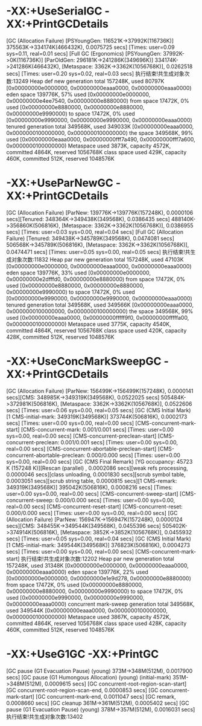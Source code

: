 # -XX:+UseSerialGC -XX:+PrintGCDetails
[GC (Allocation Failure) [PSYoungGen: 116521K->37992K(116736K)] 375563K->334174K(466432K), 0.0075725 secs] [Times: user=0.09 sys=0.11, real=0.01 secs] 
[Full GC (Ergonomics) [PSYoungGen: 37992K->0K(116736K)] [ParOldGen: 296181K->241286K(349696K)] 334174K->241286K(466432K), [Metaspace: 3362K->3362K(1056768K)], 0.0262518 secs] [Times: user=0.20 sys=0.02, real=0.03 secs] 
执行结束!共生成对象次数:13249
Heap
 def new generation   total 157248K, used 80797K [0x00000000e0000000, 0x00000000eaaa0000, 0x00000000eaaa0000)
  eden space 139776K,  57% used [0x00000000e0000000, 0x00000000e4ee7540, 0x00000000e8880000)
  from space 17472K,   0% used [0x00000000e8880000, 0x00000000e8880000, 0x00000000e9990000)
  to   space 17472K,   0% used [0x00000000e9990000, 0x00000000e9990000, 0x00000000eaaa0000)
 tenured generation   total 349568K, used 349033K [0x00000000eaaa0000, 0x0000000100000000, 0x0000000100000000)
   the space 349568K,  99% used [0x00000000eaaa0000, 0x00000000fff7a490, 0x00000000fff7a600, 0x0000000100000000)
 Metaspace       used 3873K, capacity 4572K, committed 4864K, reserved 1056768K
  class space    used 429K, capacity 460K, committed 512K, reserved 1048576K

# -XX:+UseParNewGC -XX:+PrintGCDetails
[GC (Allocation Failure) [ParNew: 139776K->139776K(157248K), 0.0000106 secs][Tenured: 348364K->349438K(349568K), 0.0386435 secs] 488140K->356860K(506816K), [Metaspace: 3362K->3362K(1056768K)], 0.0386955 secs] [Times: user=0.03 sys=0.00, real=0.04 secs] 
[Full GC (Allocation Failure) [Tenured: 349438K->345789K(349568K), 0.0474081 secs] 506568K->345789K(506816K), [Metaspace: 3362K->3362K(1056768K)], 0.0474471 secs] [Times: user=0.05 sys=0.00, real=0.05 secs] 
执行结束!共生成对象次数:11832
Heap
 par new generation   total 157248K, used 47103K [0x00000000e0000000, 0x00000000eaaa0000, 0x00000000eaaa0000)
  eden space 139776K,  33% used [0x00000000e0000000, 0x00000000e2dfffd0, 0x00000000e8880000)
  from space 17472K,   0% used [0x00000000e8880000, 0x00000000e8880000, 0x00000000e9990000)
  to   space 17472K,   0% used [0x00000000e9990000, 0x00000000e9990000, 0x00000000eaaa0000)
 tenured generation   total 349568K, used 349566K [0x00000000eaaa0000, 0x0000000100000000, 0x0000000100000000)
   the space 349568K,  99% used [0x00000000eaaa0000, 0x00000000fffff9f0, 0x00000000fffffa00, 0x0000000100000000)
 Metaspace       used 3775K, capacity 4540K, committed 4864K, reserved 1056768K
  class space    used 420K, capacity 428K, committed 512K, reserved 1048576K
  
# -XX:+UseConcMarkSweepGC -XX:+PrintGCDetails
[GC (Allocation Failure) [ParNew: 156499K->156499K(157248K), 0.0000141 secs][CMS: 348985K->349319K(349568K), 0.0522025 secs] 505484K->372981K(506816K), [Metaspace: 3362K->3362K(1056768K)], 0.0522606 secs] [Times: user=0.06 sys=0.00, real=0.05 secs] 
[GC (CMS Initial Mark) [1 CMS-initial-mark: 349319K(349568K)] 373744K(506816K), 0.0002173 secs] [Times: user=0.00 sys=0.00, real=0.00 secs] 
[CMS-concurrent-mark-start]
[CMS-concurrent-mark: 0.001/0.001 secs] [Times: user=0.00 sys=0.00, real=0.00 secs] 
[CMS-concurrent-preclean-start]
[CMS-concurrent-preclean: 0.001/0.001 secs] [Times: user=0.00 sys=0.00, real=0.00 secs] 
[CMS-concurrent-abortable-preclean-start]
[CMS-concurrent-abortable-preclean: 0.000/0.000 secs] [Times: user=0.00 sys=0.00, real=0.00 secs] 
[GC (CMS Final Remark) [YG occupancy: 45723 K (157248 K)][Rescan (parallel) , 0.0002086 secs][weak refs processing, 0.0000046 secs][class unloading, 0.0001830 secs][scrub symbol table, 0.0003051 secs][scrub string table, 0.0000815 secs][1 CMS-remark: 349319K(349568K)] 395042K(506816K), 0.0008216 secs] [Times: user=0.00 sys=0.00, real=0.00 secs] 
[CMS-concurrent-sweep-start]
[CMS-concurrent-sweep: 0.000/0.000 secs] [Times: user=0.00 sys=0.00, real=0.00 secs] 
[CMS-concurrent-reset-start]
[CMS-concurrent-reset: 0.000/0.000 secs] [Times: user=0.00 sys=0.00, real=0.00 secs] 
[GC (Allocation Failure) [ParNew: 156947K->156947K(157248K), 0.0000124 secs][CMS: 348455K->349544K(349568K), 0.0455396 secs] 505402K->374914K(506816K), [Metaspace: 3852K->3852K(1056768K)], 0.0455932 secs] [Times: user=0.05 sys=0.00, real=0.04 secs] 
[GC (CMS Initial Mark) [1 CMS-initial-mark: 349544K(349568K)] 376823K(506816K), 0.0004273 secs] [Times: user=0.00 sys=0.00, real=0.00 secs] 
[CMS-concurrent-mark-start]
执行结束!共生成对象次数:12202
Heap
 par new generation   total 157248K, used 31348K [0x00000000e0000000, 0x00000000eaaa0000, 0x00000000eaaa0000)
  eden space 139776K,  22% used [0x00000000e0000000, 0x00000000e1e9d278, 0x00000000e8880000)
  from space 17472K,   0% used [0x00000000e8880000, 0x00000000e8880000, 0x00000000e9990000)
  to   space 17472K,   0% used [0x00000000e9990000, 0x00000000e9990000, 0x00000000eaaa0000)
 concurrent mark-sweep generation total 349568K, used 349544K [0x00000000eaaa0000, 0x0000000100000000, 0x0000000100000000)
 Metaspace       used 3867K, capacity 4572K, committed 4864K, reserved 1056768K
  class space    used 428K, capacity 460K, committed 512K, reserved 1048576K

# -XX:+UseG1GC -XX:+PrintGC
[GC pause (G1 Evacuation Pause) (young) 373M->348M(512M), 0.0017900 secs]
[GC pause (G1 Humongous Allocation) (young) (initial-mark) 351M->348M(512M), 0.0009615 secs]
[GC concurrent-root-region-scan-start]
[GC concurrent-root-region-scan-end, 0.0000853 secs]
[GC concurrent-mark-start]
[GC concurrent-mark-end, 0.0011047 secs]
[GC remark, 0.0008660 secs]
[GC cleanup 361M->361M(512M), 0.0005402 secs]
[GC pause (G1 Evacuation Pause) (young) 378M->357M(512M), 0.0016031 secs]
执行结束!共生成对象次数:13402

